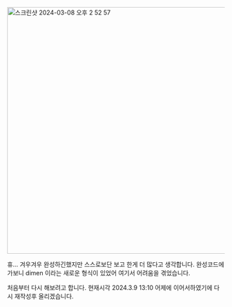 
<img width="572" alt="스크린샷 2024-03-08 오후 2 52 57" src="https://github.com/giyoungjang/kotlin-study/assets/126555597/870d80f4-b106-4e28-99f8-15b819e4cfd4">

휴... 겨우겨우 완성하긴했지만 스스로보단 보고 한게 더 많다고 생각합니다.
완성코드에 가보니 dimen 이라는 새로운 형식이 있었어 여기서 어려움을 겪었습니다.

처음부터 다시 해보려고 합니다. 현재시각 2024.3.9 13:10 어제에 이어서하였기에 다시 재작성후 올리겠습니다.
